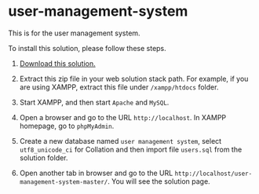 # user-management-system

This is for the user management system.

To install this solution, please follow these steps.

1.  [Download this solution.](https://github.com/xiaowu217/user-management-system/archive/master.zip)

2.  Extract this zip file in your web solution stack path. For example, if you are using XAMPP, extract this file under `/xampp/htdocs` folder.

3.  Start XAMPP, and then start `Apache` and `MySQL`.

4.  Open a browser and go to the URL `http://localhost`. In XAMPP homepage, go to `phpMyAdmin`.

5.  Create a new database named `user management system`, select `utf8_unicode_ci` for Collation and then import file `users.sql` from the solution folder.

6.  Open another tab in browser and go to the URL `http://localhost/user-management-system-master/`. You will see the solution page.


